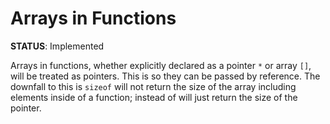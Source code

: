# Arrays in Functions
**STATUS**: Implemented 

Arrays in functions, whether explicitly declared as a pointer `*` or array `[]`, will be treated as pointers. This is so they can be passed by reference. The downfall to this is `sizeof` will not return the size of the array including elements inside of a function; instead of will just return the size of the pointer.
